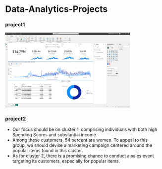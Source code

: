# Data-Analytics-Projects
### project1  
<img src=https://github.com/katehuangishere/Data-Analytics-Projects/blob/main/Project1/pic.png width=80% />


### project2
- Our focus should be on cluster 1, comprising individuals with both high Spending Scores and substantial income.
- Among these customers, 54 percent are women. To appeal to this group, we should devise a marketing campaign centered around the popular items found in this cluster.
- As for cluster 2, there is a promising chance to conduct a sales event targeting its customers, especially for popular items.
